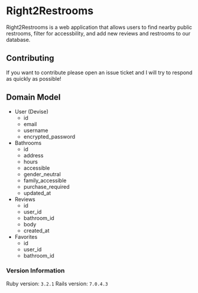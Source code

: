 # Right2Restrooms

Right2Restrooms is a web application that allows users to find nearby public restrooms, filter for accessbility, and add new reviews and restrooms to our database.

## Contributing
If you want to contribute please open an issue ticket and I will try to respond as quickly as possible! 

## Domain Model
- User (Devise)
  - id
  - email
  - username
  - encrypted_password
- Bathrooms
  - id
  - address
  - hours
  - accessible
  - gender_neutral
  - family_accessible
  - purchase_required
  - updated_at
- Reviews
  - id
  - user_id
  - bathroom_id
  - body
  - created_at
- Favorites
  - id
  - user_id
  - bathroom_id
 
### Version Information
Ruby version: `3.2.1`
Rails version: `7.0.4.3`
